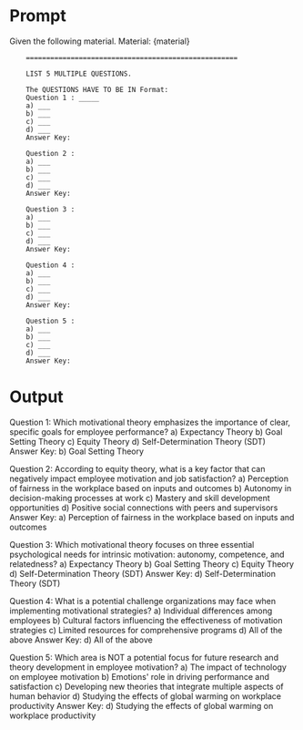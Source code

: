 # Prompt
Given the following material.
        Material:
        {material}

        ====================================================

        LIST 5 MULTIPLE QUESTIONS.

        The QUESTIONS HAVE TO BE IN Format:
        Question 1 : _____
        a) ___
        b) ___
        c) ___
        d) ___
        Answer Key:

        Question 2 :
        a) ___
        b) ___
        c) ___
        d) ___
        Answer Key:

        Question 3 :
        a) ___
        b) ___
        c) ___
        d) ___
        Answer Key:

        Question 4 :
        a) ___
        b) ___
        c) ___
        d) ___
        Answer Key:

        Question 5 :
        a) ___
        b) ___
        c) ___
        d) ___
        Answer Key:

# Output
Question 1: Which motivational theory emphasizes the importance of clear, specific goals for employee performance?
a) Expectancy Theory
b) Goal Setting Theory
c) Equity Theory
d) Self-Determination Theory (SDT)
Answer Key: b) Goal Setting Theory

Question 2: According to equity theory, what is a key factor that can negatively impact employee motivation and job satisfaction?
a) Perception of fairness in the workplace based on inputs and outcomes
b) Autonomy in decision-making processes at work
c) Mastery and skill development opportunities
d) Positive social connections with peers and supervisors
Answer Key: a) Perception of fairness in the workplace based on inputs and outcomes

Question 3: Which motivational theory focuses on three essential psychological needs for intrinsic motivation: autonomy, competence, and relatedness?
a) Expectancy Theory
b) Goal Setting Theory
c) Equity Theory
d) Self-Determination Theory (SDT)
Answer Key: d) Self-Determination Theory (SDT)

Question 4: What is a potential challenge organizations may face when implementing motivational strategies?
a) Individual differences among employees
b) Cultural factors influencing the effectiveness of motivation strategies
c) Limited resources for comprehensive programs
d) All of the above
Answer Key: d) All of the above

Question 5: Which area is NOT a potential focus for future research and theory development in employee motivation?
a) The impact of technology on employee motivation
b) Emotions' role in driving performance and satisfaction
c) Developing new theories that integrate multiple aspects of human behavior
d) Studying the effects of global warming on workplace productivity
Answer Key: d) Studying the effects of global warming on workplace productivity